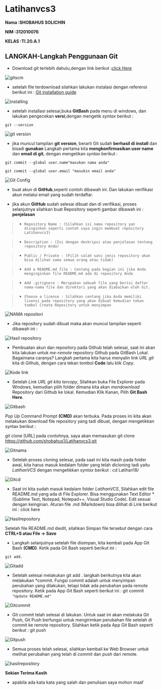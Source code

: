 # Latihanvcs3

**Nama  :SHOBAHUS SOLICHIN** <br>

**NIM  :312010076** <br>

**KELAS :TI.20.A.1** <br>

## LANGKAH-Langkah Penggunaan Git

* Download git terlebih dahulu,dengan link berikut :[click Here](https://git-scm.com)<br>

![gitscm](foto/gitbash2.png)

* setelah file terdownload silahkan lakukan instalasi dengan 
referensi berikut ini : [Git installation guide](https://git-scm.com/book/en/v2/Getting-Started-Installing-Git)<br>

![installing](foto/installing.png)<br>

* setelah installasi selesai,buka **GitBash** pada 
menu di windows, dan lakukan pengecekan **versi**,dengan 
mengetik *syntax* berikut : <br>

`git --version` <br>

![git version](foto/version.PNG) <br>

* jika muncul tampilan **git version**, berarti Git sudah
**berhasil di install** dan bisadi **gunakan** Langkah pertama
kita **mengkonfirmasikan user name** dan **email di git**,
dengan mengetikan *syntax* berikut : <br>

`git commit --global user.name"masukan nama anda"` <br>

`git commit --global user.email "masukin email anda"` <br>

![Git Config](foto/barugit.PNG)

* buat akun di **GitHub**,seperti contoh dibawah ini. Dan lakukan verifikasi akun melalui 
email yang sudah terdaftar.

* jika akun **GitHub** sudah selesai dibuat dan di verifikasi, proses selanjutnya silahkan buat
Repository seperti gambar dibawah ini : <br>
**penjelasan**

> * `Repository Name : (Silahkan isi nama repository yan diinginkan seperti contoh saya ingin
membuat repository Latihanvcs3)`<br>

> * `Description : (Isi dengan deskripsi atau penjelasan tentang repository Anda)`

> * `Public / Private : (Pilih salah satu jenis repository akan bisa dilihan sama semua orang atau tidak)` <br>

> * `Add a README.md file : Centang pada bagian ini jika Anda menginginkan file README.md ada di repository Anda` <br>

> * `Add .gitignore : Merupakan sebuah file yang berisi daftar nama-nama file dan direktori yang akan diabaikan oleh Git.` <br>

> * `Choose a license : Silahkan centang jika Anda memiliki lisensi pada repository yang akan dibuat Kemudian tekan tombol Create Repository untuk menyimpan` <br>

![NAMA repositori](foto/Langka1.png)

* Jika repository sudah dibuat maka akan muncul tampilan seperti dibawah ini :<br>

![Hasil repository](foto/hasilfile.PNG)

* Pembuatan akun dan repository pada Github telah selesai, saat ini akan kita lakukan untuk *me-remote* repository Github pada GitBash Lokal. Bagaimana caranya? Langkah pertama kita harus menyalin link *URL git* kita di Github, dengan cara tekan tombol **Code** lalu klik *Copy*.<br>

![Kode link](foto/kode.PNG)

* Setelah *Link URL git kita tercopy*, Silahkan buka File Explorer pada Windows, kemudian pilih folder dimana kita akan *mendownload* Repository dari Github ke lokal. Kemudian Klik Kanan, Pilih **Git Bash Here**.<br>

![Gitbash](foto/GitBash.png) 

*Pop Up* Command Prompt **(CMD)** akan terbuka. Pada proses ini kita akan melakukan download file repository yang tadi dibuat, dengan mengetikkan syntax berikut :

git clone [URL] pada contohnya, saya akan memasukan git clone
https://github.com/shobahus1/Latihanvcs3.git <br>

![Gitnama](foto/gitclone.PNG)

* Setelah proses cloning selesai, pada saat ini kita masih pada folder awal, kita harus masuk kedalam folder yang telah dicloning tadi yaitu *LatihanVCS* dengan mengetikkan *syntax* berikut :
cd Latihan18/ <br>

![Gitcd](foto/cd.PNG)

* Saat ini kita sudah masuk kedalam folder *LatihanVCS*, Silahkan edit file README.md yang ada di File Explorer. Bisa menggunakan Text Editor *(Sublime Text, Notepad, Notepad++, Visual Studio Code). Edit sesuai dengan keinginan. Aturan file .md (Markdown) bisa dilihat di Link berikut ini : click here <br>

![Hasilrepository](foto/Readme.png)

Setelah file README.md diedit, silahkan Simpan file tersebut dengan cara **CTRL+S atau File -> Save**

* Langkah selanjutnya setelah file disimpan, kita kembali pada App Git Bash **(CMD)**. Ketik pada Git Bash seperti berikut ini :

`git add.`

![Gitadd](foto/Gitadd.PNG)

* Setelah selesai melakukan git add . langkah berikutnya kita akan melakukan *commit. Fungsi commit adalah untuk menyimpan perubahan yang dilakukan, tetapi tidak ada perubahan pada remote repository. Ketik pada App Git Bash seperti berikut ini :
git commit <br>
`"Update README.md"`

![Gitcommit](foto/gitnama.PNG)

* Git commit telah selesai di lakukan. Untuk saat ini akan melakuka Git Push, Git Push berfungsi untuk mengirimkan perubahan file setelah di commit ke remote repository. Silahkan ketik pada App Git Bash seperti berikut :
git push <br>

![Gitpush](foto/gitpush.PNG)

* Semua proses telah selesai, silahkan kembali ke Web Browser untuk melihat perubahan yang telah di *commit* dan *push* dari remote.

![hasilrepository](foto/Hasil.PNG)

**Sekian Terima Kasih**
* apabila ada kata kata yang salah dan penulisan saya mohon maaf <br>





